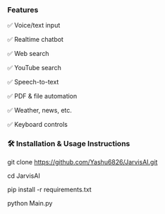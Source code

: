  ### Features
 
✅ Voice/text input

✅ Realtime chatbot

✅ Web search

✅ YouTube search

✅ Speech-to-text

✅ PDF & file automation

✅ Weather, news, etc.

✅ Keyboard controls

### 🛠️ Installation & Usage Instructions


git clone https://github.com/Yashu6826/JarvisAI.git

cd JarvisAI

pip install -r requirements.txt

python Main.py
